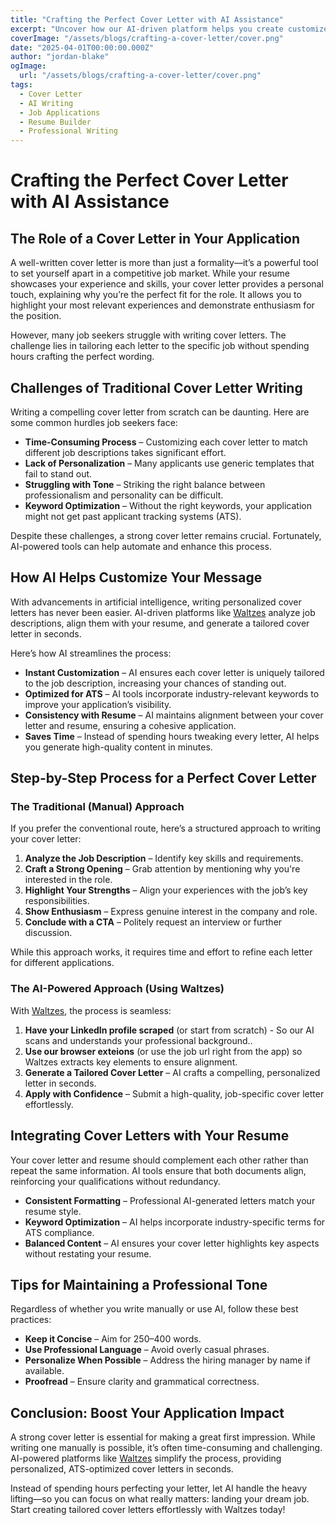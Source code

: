 ```yaml
---
title: "Crafting the Perfect Cover Letter with AI Assistance"
excerpt: "Uncover how our AI-driven platform helps you create customized cover letters that align perfectly with your resume, ensuring every application speaks directly to employers."
coverImage: "/assets/blogs/crafting-a-cover-letter/cover.png"
date: "2025-04-01T00:00:00.000Z"
author: "jordan-blake"
ogImage:
  url: "/assets/blogs/crafting-a-cover-letter/cover.png"
tags:
  - Cover Letter
  - AI Writing
  - Job Applications
  - Resume Builder
  - Professional Writing
---
```


# Crafting the Perfect Cover Letter with AI Assistance

## The Role of a Cover Letter in Your Application

A well-written cover letter is more than just a formality—it’s a powerful tool to set yourself apart in a competitive job market. While your resume showcases your experience and skills, your cover letter provides a personal touch, explaining why you’re the perfect fit for the role. It allows you to highlight your most relevant experiences and demonstrate enthusiasm for the position.

However, many job seekers struggle with writing cover letters. The challenge lies in tailoring each letter to the specific job without spending hours crafting the perfect wording.

## Challenges of Traditional Cover Letter Writing

Writing a compelling cover letter from scratch can be daunting. Here are some common hurdles job seekers face:

- **Time-Consuming Process** – Customizing each cover letter to match different job descriptions takes significant effort.
- **Lack of Personalization** – Many applicants use generic templates that fail to stand out.
- **Struggling with Tone** – Striking the right balance between professionalism and personality can be difficult.
- **Keyword Optimization** – Without the right keywords, your application might not get past applicant tracking systems (ATS).

Despite these challenges, a strong cover letter remains crucial. Fortunately, AI-powered tools can help automate and enhance this process.

## How AI Helps Customize Your Message

With advancements in artificial intelligence, writing personalized cover letters has never been easier. AI-driven platforms like [Waltzes](https://waltzyourway.com) analyze job descriptions, align them with your resume, and generate a tailored cover letter in seconds.

Here’s how AI streamlines the process:

- **Instant Customization** – AI ensures each cover letter is uniquely tailored to the job description, increasing your chances of standing out.
- **Optimized for ATS** – AI tools incorporate industry-relevant keywords to improve your application’s visibility.
- **Consistency with Resume** – AI maintains alignment between your cover letter and resume, ensuring a cohesive application.
- **Saves Time** – Instead of spending hours tweaking every letter, AI helps you generate high-quality content in minutes.

## Step-by-Step Process for a Perfect Cover Letter

### The Traditional (Manual) Approach

If you prefer the conventional route, here’s a structured approach to writing your cover letter:

1. **Analyze the Job Description** – Identify key skills and requirements.
2. **Craft a Strong Opening** – Grab attention by mentioning why you're interested in the role.
3. **Highlight Your Strengths** – Align your experiences with the job’s key responsibilities.
4. **Show Enthusiasm** – Express genuine interest in the company and role.
5. **Conclude with a CTA** – Politely request an interview or further discussion.

While this approach works, it requires time and effort to refine each letter for different applications.

### The AI-Powered Approach (Using Waltzes)

With [Waltzes](https://waltzyourway.com), the process is seamless:

1. **Have your LinkedIn profile scraped** (or start from scratch) - So our AI scans and understands your professional background..
2. **Use our browser exteions** (or use the job url right from the app) so Waltzes extracts key elements to ensure alignment.
3. **Generate a Tailored Cover Letter** – AI crafts a compelling, personalized letter in seconds.
4. **Apply with Confidence** – Submit a high-quality, job-specific cover letter effortlessly.

## Integrating Cover Letters with Your Resume

Your cover letter and resume should complement each other rather than repeat the same information. AI tools ensure that both documents align, reinforcing your qualifications without redundancy.

- **Consistent Formatting** – Professional AI-generated letters match your resume style.
- **Keyword Optimization** – AI helps incorporate industry-specific terms for ATS compliance.
- **Balanced Content** – AI ensures your cover letter highlights key aspects without restating your resume.

## Tips for Maintaining a Professional Tone

Regardless of whether you write manually or use AI, follow these best practices:

- **Keep it Concise** – Aim for 250–400 words.
- **Use Professional Language** – Avoid overly casual phrases.
- **Personalize When Possible** – Address the hiring manager by name if available.
- **Proofread** – Ensure clarity and grammatical correctness.

## Conclusion: Boost Your Application Impact

A strong cover letter is essential for making a great first impression. While writing one manually is possible, it’s often time-consuming and challenging. AI-powered platforms like [Waltzes](https://waltzyourway.com) simplify the process, providing personalized, ATS-optimized cover letters in seconds.

Instead of spending hours perfecting your letter, let AI handle the heavy lifting—so you can focus on what really matters: landing your dream job. Start creating tailored cover letters effortlessly with Waltzes today!
